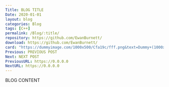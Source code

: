 ```yaml
---
Title: BLOG TITLE
Date: 2020-01-01
layout: blog
categories: Blog
tags: [C++]
permalink: /Blog/:title/
repository: https://github.com/EwanBurnett/
download: https://github.com/EwanBurnett/
card: "https://dummyimage.com/1000x500/Cfa19c/fff.png&text=Dummy+(1000x500)"
Previous: PREVIOUS POST
Next: NEXT POST
PreviousURL: https://0.0.0.0
NextURL: https://0.0.0.0
---
```


BLOG CONTENT